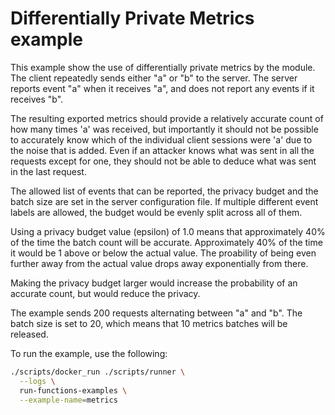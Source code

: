 # Differentially Private Metrics example

This example show the use of differentially private metrics by the module. The
client repeatedly sends either "a" or "b" to the server. The server reports
event "a" when it receives "a", and does not report any events if it receives
"b".

The resulting exported metrics should provide a relatively accurate count of how
many times 'a' was received, but importantly it should not be possible to
accurately know which of the individual client sessions were 'a' due to the
noise that is added. Even if an attacker knows what was sent in all the requests
except for one, they should not be able to deduce what was sent in the last
request.

The allowed list of events that can be reported, the privacy budget and the
batch size are set in the server configuration file. If multiple different event
labels are allowed, the budget would be evenly split across all of them.

Using a privacy budget value (epsilon) of 1.0 means that approximately 40% of
the time the batch count will be accurate. Approximately 40% of the time it
would be 1 above or below the actual value. The proability of being even further
away from the actual value drops away exponentially from there.

Making the privacy budget larger would increase the probability of an accurate
count, but would reduce the privacy.

The example sends 200 requests alternating between "a" and "b". The batch size
is set to 20, which means that 10 metrics batches will be released.

To run the example, use the following:

```bash
./scripts/docker_run ./scripts/runner \
  --logs \
  run-functions-examples \
  --example-name=metrics
```
